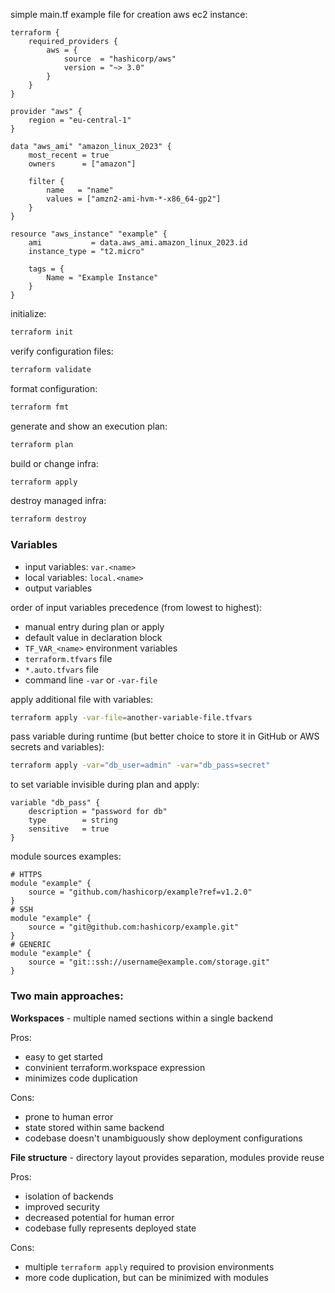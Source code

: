 simple main.tf example file for creation aws ec2 instance:
```hcl
terraform {
    required_providers {
        aws = {
            source  = "hashicorp/aws"
            version = "~> 3.0"
        }
    }
}

provider "aws" {
    region = "eu-central-1"
}

data "aws_ami" "amazon_linux_2023" {
    most_recent = true
    owners      = ["amazon"]
    
    filter {
        name   = "name"
        values = ["amzn2-ami-hvm-*-x86_64-gp2"]
    }
}

resource "aws_instance" "example" {
    ami           = data.aws_ami.amazon_linux_2023.id
    instance_type = "t2.micro"

    tags = {
        Name = "Example Instance"
    }
}
```

initialize:
```bash
terraform init
```

verify configuration files:
```bash
terraform validate
```

format configuration:
```bash
terraform fmt
```

generate and show an execution plan:
```bash
terraform plan
```

build or change infra:
```bash
terraform apply
```

destroy managed infra:
```bash
terraform destroy
```

### Variables

- input variables: `var.<name>`
- local variables: `local.<name>`
- output variables

order of input variables precedence (from lowest to highest):
- manual entry during plan or apply
- default value in declaration block
- `TF_VAR_<name>` environment variables
- `terraform.tfvars` file
- `*.auto.tfvars` file
- command line `-var` or `-var-file`

apply additional file with variables:
```bash
terraform apply -var-file=another-variable-file.tfvars
```

pass variable during runtime (but better choice to store it in GitHub or AWS secrets and variables):
```bash
terraform apply -var="db_user=admin" -var="db_pass=secret"
```

to set variable invisible during plan and apply:
```hcl
variable "db_pass" {
    description = "password for db"
    type        = string
    sensitive   = true
}
```

module sources examples:
```hcl
# HTTPS
module "example" {
    source = "github.com/hashicorp/example?ref=v1.2.0"
}
# SSH
module "example" {
    source = "git@github.com:hashicorp/example.git"
}
# GENERIC
module "example" {
    source = "git::ssh://username@example.com/storage.git"
}
```

### Two main approaches:

**Workspaces** - multiple named sections within a single backend

Pros:
- easy to get started
- convinient terraform.workspace expression
- minimizes code duplication

Cons:
- prone to human error
- state stored within same backend
- codebase doesn't unambiguously show deployment configurations

**File structure** - directory layout provides separation, modules provide reuse

Pros:
- isolation of backends
- improved security
- decreased potential for human error
- codebase fully represents deployed state

Cons:
- multiple `terraform apply` required to provision environments
- more code duplication, but can be minimized with modules